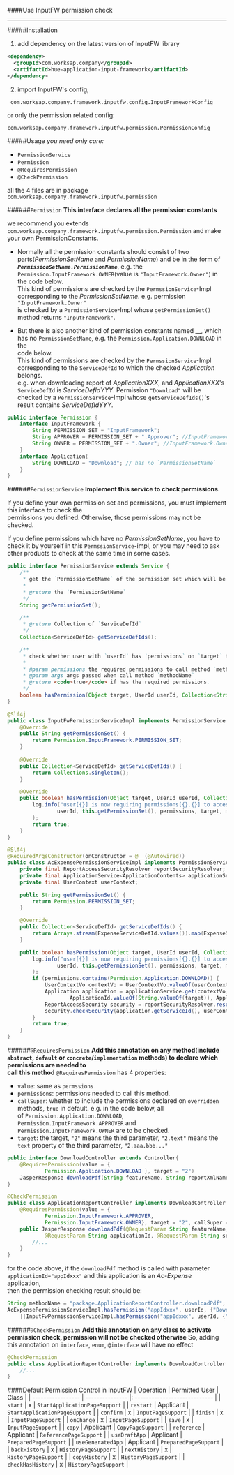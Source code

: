 ####Use InputFW permission check
___
#####Installation
1. add dependency on the latest version of InputFW library
```xml
<dependency>
  <groupId>com.worksap.company</groupId>
  <artifactId>hue-application-input-framework</artifactId>
</dependency>
```
2. import InputFW's config;
```
 com.worksap.company.framework.inputfw.config.InputFrameworkConfig
```
or only the permission related config:
```
com.worksap.company.framework.inputfw.permission.PermissionConfig
```
#####Usage
_you need only care:_
 * `PermissionService`
 * `Permission`
 * `@RequiresPermission`
 * `@CheckPermission` 

all the 4 files are in package `com.worksap.company.framework.inputfw.permission`

######`Permission`
**This interface declares all the permission constants**

we recommend you extends `com.worksap.company.framework.inputfw.permission.Permission` and make your own PermissionConstants.  

* Normally all the permission constants should consist of two parts(_PermissionSetName_ and _PermissionName_) and be in the form of   
 **_`PermissionSetName.PermissionName`_**, e.g. the `Permission.InputFramework.OWNER`(value is `"InputFramework.Owner"`) in the code below.  
 This kind of permissions are checked by the `PermssionService`-Impl corresponding to the _PermissionSetName_. e.g. permission `"InputFramework.Owner"`  
 is checked by a `PermissionService`-Impl whose `getPermissionSet()` method returns `"InputFramework"`.
 
* But there is also another kind of permission constants named __, which has no `PermissionSetName`, e.g. the `Permission.Application.DOWNLOAD` in the  
 code below.  
 This kind of permissions are checked by the `PermssionService`-Impl corresponding to the `ServiceDefId` to which the checked _Application_ belongs.  
 e.g. when downloading report of _ApplicationXXX_, and _ApplicationXXX_'s `ServiceDefId` is _ServiceDefIdYYY_. Permission `"Download"` will be  
 checked by a `PermissionService`-Impl whose `getServiceDefIds()`'s result contains _ServiceDefIdYYY_.

```java
public interface Permission {
    interface InputFramework {
        String PERMISSION_SET = "InputFramework";
        String APPROVER = PERMISSION_SET + ".Approver"; //InputFramework.Approver
        String OWNER = PERMISSION_SET + ".Owner"; //InputFramework.Owner
    }
    interface Application{
        String DOWNLOAD = "Download"; // has no `PermissionSetName`
    }
}
```
######`PermissionService`
**Implement this service to check permissions.**   

If you define your own permission set and permissions, you must implement this interface to check the  
permissions you defined. Otherwise, those permissions may not be checked.

If you define permissions which have no _PermissionSetName_, you have to check it by yourself in this `PermssionService`-impl, or you may need to ask  
other products to check at the same time in some cases.

```java
public interface PermissionService extends Service {
    /**
     * get the `PermissionSetName` of the permission set which will be checked by this `PermissionService`
     *
     * @return the `PermissionSetName`
     */
    String getPermissionSet();

    /**
     * @return Collection of `ServiceDefId`
     */
    Collection<ServiceDefId> getServiceDefIds();

    /**
     * check whether user with `userId` has `permissions` on `target` to call method `methodName`
     *
     * @param permissions the required permissions to call method `methodName`, the `PermissionSetName` are not contained.
     * @param args args passed when call method `methodName`
     * @return <code>true</code> if has the required permissions.
     */
    boolean hasPermission(Object target, UserId userId, Collection<String> permissions, String methodName, Object... args);
}

@Slf4j
public class InputFwPermissionServiceImpl implements PermissionService {
    @Override
    public String getPermissionSet() {
        return Permission.InputFramework.PERMISSION_SET;
    }
    
    @Override
    public Collection<ServiceDefId> getServiceDefIds() {
        return Collections.singleton();
    }

    @Override
    public boolean hasPermission(Object target, UserId userId, Collection<String> permissions, String methodName, Object... args) {
        log.info("user[{}] is now requiring permissions[{}.{}] to access application[{}] from method[{}]",
                userId, this.getPermissionSet(), permissions, target, methodName
        );
        return true;
    }
}

@Slf4j
@RequiredArgsConstructor(onConstructor = @__(@Autowired))
public class AcExpensePermissionServiceImpl implements PermissionService {
    private final ReportAccessSecurityResolver reportSecurityResolver;
    private final ApplicationService<ApplicationContents> applicationService;
    private final UserContext userContext;

    public String getPermissionSet() {
        return Permission.PERMISSION_SET;
    }

    @Override
    public Collection<ServiceDefId> getServiceDefIds() {
        return Arrays.stream(ExpenseServiceDefId.values()).map(ExpenseServiceDefId::toDefId).collect(Collectors.toSet());
    }

    public boolean hasPermission(Object target, UserId userId, Collection<String> permissions, String methodName, Object... args) {
        log.info("user[{}] is now requiring permissions[{}.{}] to access application[{}] from method[{}]",
                userId, this.getPermissionSet(), permissions, target, methodName
        );
        if (permissions.contains(Permission.Application.DOWNLOAD)) {
            UserContextVo contextVo = UserContextVo.valueOf(userContext);
            Application application = applicationService.get(contextVo,
                    ApplicationId.valueOf(String.valueOf(target)), ApplicationPurpose.INSTA_REPORT);
            ReportAccessSecurity security = reportSecurityResolver.resolve(application.getServiceId());
            security.checkSecurity(application.getServiceId(), userContext.getUser(), application);
        }
        return true;
    }
}
```
######`@RequiresPermission`
**Add this annotation on any method(include `abstract`, `default` or `concrete`/`implementation` methods) to declare which permissions are needed to  
call this method**
`@RequiresPermission` has 4 properties:
* `value`: same as `permssions`
* `permissions`: permissions needed to call this method.
* `callSuper`: whether to include the permissions declared on `overridden` methods, `true` in default. e.g. in the code below, all  
 of `Permission.Application.DOWNLOAD`, `Permission.InputFramework.APPROVER` and `Permission.InputFramework.OWNER` are to be checked.
* `target`: the target, `"2"` means the third parameter, `"2.text"` means the `text` property of the third parameter, `"2.aaa.bbb..."`

```java
public interface DownloadController extends Controller{
    @RequiresPermission(value = { 
            Permission.Application.DOWNLOAD }, target = "2")
    JasperResponse downloadPdf(String featureName, String reportXmlName, String applicationId, String serviceId);    
}

@CheckPermission
public class ApplicationReportController implements DownloadController {
    @RequiresPermission(value = {
            Permission.InputFramework.APPROVER,
            Permission.InputFramework.OWNER}, target = "2", callSuper = true)
    public JasperResponse downloadPdf(@RequestParam String featureName, @RequestParam String reportXmlName,
            @RequestParam String applicationId, @RequestParam String serviceId) {
        //...
    }
}
```

for the code above, if the `downloadPdf` method is called with parameter `applicationId="appIdxxx"` and this application is an _Ac-Expense_ application,  
then the permission checking result should be:
```java
String methodName = "package.ApplicationReportController.downloadPdf";
AcExpensePermissionServiceImpl.hasPermission("appIdxxx", userId, {"Downlaod"}, methodName, args)
    ||InputFwPermissionServiceImpl.hasPermission("appIdxxx", userId, {"Approver", "Owner"}, methodName, args)
```
######`@CheckPermission`
**Add this annotation on any class to activate permission check, permission will not be checked otherwise**
So, adding this annotation on `interface`, `enum`, `@interface` will have no effect

```java
@CheckPermission
public class ApplicationReportController implements DownloadController {
    //...
}
```
####Default Permission Control in InputFW
| Operation         | Permitted User  | Class                         |
| ----------------- | --------------- |: ---------------------------- |
| `start`           | x               | `StartApplicationPageSupport` |
| `restart`         | Applicant       | `StartApplicationPageSupport` |
| `confirm`         | x               | `InputPageSupport`            |
| `finish`          | x               | `InputPageSupport`            |
| `onChange`        | x               | `InputPageSupport`            |
| `save`            | x               | `InputPageSupport`            |
| `copy`            | Applicant       | `CopyPageSupport`             |
| `reference`       | Applicant       | `ReferencePageSupport`        |
| `useDraftApp`     | Applicant       | `PreparedPageSupport`         |
| `useGeneratedApp` | Applicant       | `PreparedPageSupport`         |
| `backHistory`     | x               | `HistoryPageSupport`          |
| `nextHistory`     | x               | `HistoryPageSupport`          |
| `copyHistory`     | x               | `HistoryPageSupport`          |
| `checkHasHistory` | x               | `HistoryPageSupport`          |
